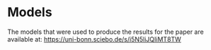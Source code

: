 # Models

The models that were used to produce the results for the paper are available at: https://uni-bonn.sciebo.de/s/i5N5liJQIiMT8TW
